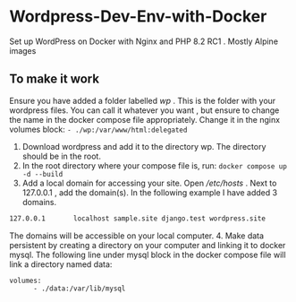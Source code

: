 # Wordpress-Dev-Env-with-Docker

Set up WordPress on Docker with Nginx and PHP 8.2 RC1 . Mostly Alpine images

## To make it work

Ensure you have added a folder labelled *wp* . This is the folder with your wordpress files. You can call it whatever you want , but ensure to change the name in the docker compose file appropriately. Change it in the nginx volumes block:
`- ./wp:/var/www/html:delegated`

1. Download wordpress and add it to the directory wp. The directory should be in the root.
2. In the root directory where your compose file is, run:
`docker compose up -d --build`
3. Add a local domain for accessing your site. Open */etc/hosts* . Next to 127.0.0.1 , add the domain(s). In the following example I have added 3 domains.

```bash
127.0.0.1       localhost sample.site django.test wordpress.site 
```

The domains will be accessible on your local computer.
4. Make data persistent by creating a directory on your computer and linking it to docker mysql. The following line under mysql block in the docker compose file will link a directory named data:

```docker
volumes:
      - ./data:/var/lib/mysql
```
